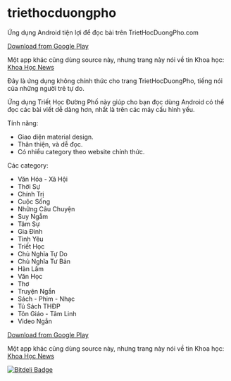 # triethocduongpho
Ứng dụng Android tiện lợi để đọc bài trên TrietHocDuongPho.com

[Download from Google Play](https://play.google.com/store/apps/details?id=com.nkimkha.triethocduongpho)

Một app khác cũng dùng source này, nhưng trang này nói về tin Khoa học: [Khoa Học News](https://play.google.com/store/apps/details?id=com.nkimkha.khoahoc)

Đây là ứng dụng không chính thức cho trang TrietHocDuongPho, tiếng nói của những người trẻ tự do.

Ứng dụng Triết Học Đường Phố này giúp cho bạn đọc dùng Android có thể đọc các bài viết dễ dàng hơn, nhất là trên các máy cấu hình yếu.

Tính năng:
- Giao diện material design.
- Thân thiện, và dễ đọc.
- Có nhiều category theo website chính thức.

Các category:
- Văn Hóa - Xã Hội
- Thời Sự
- Chính Trị
- Cuộc Sống
- Những Câu Chuyện
- Suy Ngẫm
- Tâm Sự
- Gia Đình
- Tình Yêu
- Triết Học
- Chủ Nghĩa Tự Do
- Chủ Nghĩa Tư Bản
- Hàn Lâm
- Văn Học
- Thơ
- Truyện Ngắn
- Sách - Phim - Nhạc
- Tủ Sách THĐP
- Tôn Giáo - Tâm Linh
- Video Ngắn

[Download from Google Play](https://play.google.com/store/apps/details?id=com.nkimkha.triethocduongpho)

Một app khác cũng dùng source này, nhưng trang này nói về tin Khoa học: [Khoa Học News](https://play.google.com/store/apps/details?id=com.nkimkha.khoahoc)

[![Bitdeli Badge](https://d2weczhvl823v0.cloudfront.net/kimkha/triethocduongpho/trend.png)](https://bitdeli.com/free "Bitdeli Badge")

